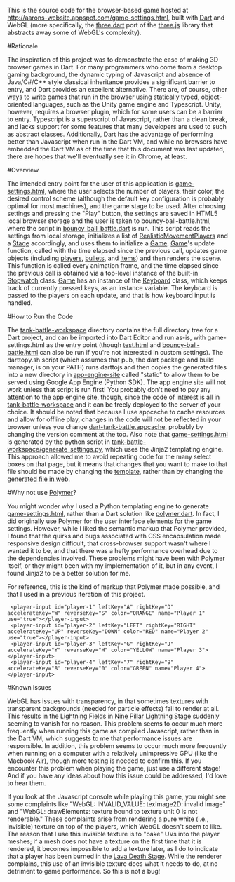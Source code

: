 This is the source code for the browser-based game hosted at http://aarons-website.appspot.com/game-settings.html, built with [Dart](https://www.dartlang.org/) and WebGL (more specifically, the [three.dart](https://github.com/threeDart/three.dart) port of the [three.js](http://www.threejs.org) library that abstracts away some of WebGL's complexity).

#Rationale

The inspiration of this project was to demonstrate the ease of making 3D browser games in Dart. For many programmers who come from a desktop gaming background, the dynamic typing of Javascript and absence of Java/C#/C++ style classical inheritance provides a significant barrier to entry, and Dart provides an excellent alternative. There are, of course, other ways to write games that run in the browser using statically typed, object-oriented languages, such as the Unity game engine and Typescript. Unity, however, requires a browser plugin, which for some users can be a barrier to entry. Typescript is a superscript of Javascript, rather than a clean break, and lacks support for some features that many developers are used to such as abstract classes. Additionally, Dart has the advantage of performing better than Javascript when run in the Dart VM, and while no browsers have embedded the Dart VM as of the time that this document was last updated, there are hopes that we'll eventually see it in Chrome, at least.

#Overview

The intended entry point for the user of this application is [game-settings.html](tank-battle-workspace/web/game-settings.html), where the user selects the number of players, their color, the desired control scheme (although the default key configuration is probably optimal for most machines), and the game stage to be used.  After choosing settings and pressing the "Play" button, the settings are saved in HTML5 local browser storage and the user is taken to bouncy-ball-battle.html, where the script in [bouncy_ball_battle.dart](tank-battle-workspace/web/bouncy_ball_battle.dart) is run. This script reads the settings from local storage, initializes a list of [RealisticMovementPlayers](web/player.dart) and a [Stage](tank-battle-workspace/web/stage.dart) accordingly, and uses them to initialize a [Game](tank-battle-workspace/web/game.dart). [Game](tank-battle-workspace/web/game.dart)'s update function, called with the time elapsed since the previous call, updates game objects (including [players](tank-battle-workspace/web/player.dart), [bullets](tank-battle-workspace/web/player.dart), and [items](tank-battle-workspace/item.dart)) and then renders the scene. This function is called every animation frame, and the time elapsed since the previous call is obtained via a top-level instance of the built-in [Stopwatch](https://api.dartlang.org/apidocs/channels/stable/dartdoc-viewer/dart-core.Stopwatch) class. [Game](tank-battle-workspace/web/game.dart) has an instance of the [Keyboard](tank-battle-workspace/web/keyboard.dart) class, which keeps track of currently pressed keys, as an instance variable. The keyboard is passed to the players on each update, and that is how keyboard input is handled.

#How to Run the Code

The [tank-battle-workspace](tank-battle-workspace) directory contains the full directory tree for a Dart project, and can be imported into Dart Editor and run as-is, with game-settings.html as the entry point (though [test.html](test.html) and [bouncy-ball-battle.html](bouncy-ball-battle.html) can also be run if you're not interested in custom settings). The darttopy.sh script (which assumes that pub, the dart package and build manager, is on your PATH) runs darttojs and then copies the generated files into a new directory in [app-engine-site](app-engine-site) called "static" to allow them to be served using Google App Engine (Python SDK). The app engine site will not work unless that script is run first! You probably don't need to pay any attention to the app engine site, though, since the code of interest is all in [tank-battle-workspace](tank-battle-workspace) and it can be freely deployed to the server of your choice. It should be noted that because I use appcache to cache resources and allow for offline play, changes in the code will not be reflected in your browser unless you change [dart-tank-battle.appcache](tank-battle-workspace/web/dart-tank-battle.appcache), probably by changing the version comment at the top. Also note that [game-settings.html](tank-battle-workspace/web/game-settings.html) is generated by the python script in [tank-battle-workspace/generate_settings.py](tank-battle-workspace/generate_settings.py), which uses the Jinja2 templating engine. This approach allowed me to avoid repeating code for the many select boxes on that page, but it means that changes that you want to make to that file should be made by changing the [template](tank-battle-workspace/templates/game-settings-template.html), rather than by changing the [generated file in web](tank-battle-workspace/web/game-settings.html).

#Why not use [Polymer](http://www.polymer-project.org/)?

You might wonder why I used a Python templating engine to generate [game-settings.html](tank-battle-workspace/web/game-settings.html), rather than a Dart solution like [polymer.dart](https://www.dartlang.org/polymer/). In fact, I did originally use Polymer for the user interface elements for the game settings. However, while I liked the semantic markup that Polymer provided, I found that the quirks and bugs associated with CSS encapsulation made responsive design difficult, that cross-browser support wasn't where I wanted it to be, and that there was a hefty performance overhead due to the dependencies involved. These problems might have been with Polymer itself, or they might been with my implementation of it, but in any event, I found Jinja2 to be a better solution for me.

For reference, this is the kind of markup that Polymer made possible, and that I used in a previous iteration of this project.

```
 <player-input id="player-1" leftKey="A" rightKey="D" accelerateKey="W" reverseKey="S" color="ORANGE" name="Player 1" use="true"></player-input>
 <player-input id="player-2" leftKey="LEFT" rightKey="RIGHT" accelerateKey="UP" reverseKey="DOWN" color="RED" name="Player 2" use="true"></player-input>
 <player-input id="player-3" leftKey="G" rightKey="J" accelerateKey="Y" reverseKey="H" color="YELLOW" name="Player 3"></player-input>
 <player-input id="player-4" leftKey="7" rightKey="9" accelerateKey="8" reverseKey="0" color="GREEN" name="Player 4"></player-input>
```

#Known Issues

WebGL has issues with transparency, in that sometimes textures with transparent backgrounds (needed for particle effects) fail to render at all. This results in the [Lightning Field](tank-battle-workspace/web/obstacles.dart)s in [Nine Pillar Lightning Stage](tank-battle-workspace/web/nine_pillar_stage.dart) suddenly seeming to vanish for no reason. This problem seems to occur much more frequently when running this game as compiled Javascript, rather than in the Dart VM, which suggests to me that performance issues are responsible. In addition, this problem seems to occur much more frequently when running on a computer with a relatively unimpressive GPU (like the Macbook Air), though more testing is needed to confirm this. If you encounter this problem when playing the game, just use a different stage! And if you have any ideas about how this issue could be addressed, I'd love to hear them.

If you look at the Javascript console while playing this game, you might see some complaints like "WebGL: INVALID_VALUE: texImage2D: invalid image" and "WebGL: drawElements: texture bound to texture unit 0 is not renderable." These complaints arise from rendering a pure white (i.e., invisible) texture on top of the players, which WebGL doesn't seem to like. The reason that I use this invisible texture is to "bake" UVs into the player meshes; if a mesh does not have a texture on the first time that it is rendered, it becomes impossible to add a texture later, as I do to indicate that a player has been burned in the [Lava Death Stage](tank-battle-workspace/web/lava_death_stage.dart). While the renderer complains, this use of an invisible texture does what it needs to do, at no detriment to game performance. So this is not a bug!